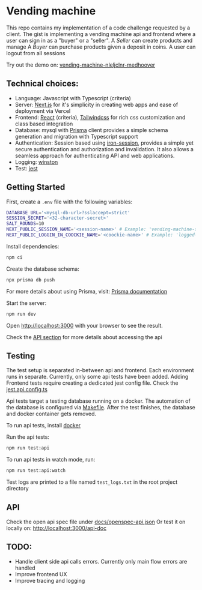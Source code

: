 # Vending machine

This repo contains my implementation of a code challenge requested by a client.
The gist is implementing a vending machine api and frontend where a user can sign in as a "buyer" or a "seller".
A _Seller_ can create products and manage
A _Buyer_ can purchase products given a deposit in coins.
A user can logout from all sessions

Try out the demo on: [vending-machine-nleljclnr-medhoover](https://vending-machine-nleljclnr-medhoover.vercel.app/)

## Technical choices:

- Language: Javascript with Typescript (criteria)
- Server: [Next.js](https://nextjs.org/) for it's simplicity in creating web apps and ease of deployment via Vercel
- Frontend: [React](https://reactjs.org/) (criteria), [Tailwindcss](https://tailwindcss.com/) for rich css customization and class based integration
- Database: mysql with [Prisma](https://www.prisma.io/) client provides a simple schema generation and migration with Typescript support
- Authentication: Session based using [iron-session](https://github.com/vvo/iron-session), provides a simple yet secure authentication and authorization and invalidation. It also allows a seamless approach for authenticating API and web applications.
- Logging: [winston](https://github.com/winstonjs/winston)
- Test: [jest](https://jestjs.io/)

## Getting Started

First, create a `.env` file with the following variables:

```sh
DATABASE_URL='<mysql-db-url>?sslaccept=strict'
SESSION_SECRET='<32-character-secret>'
SALT_ROUNDS=10
NEXT_PUBLIC_SESSION_NAME='<session-name>' # Example: 'vending-machine-session'
NEXT_PUBLIC_LOGGIN_IN_COOCKIE_NAME='<coockie-name>' # Example: 'logged-id'

```

Install dependencies:

```bash
npm ci
```

Create the database schema:

```bash
npx prisma db push
```

For more details about using Prisma, visit: [Prisma documentation](https://www.prisma.io/docs)

Start the server:

```bash
npm run dev
```

Open [http://localhost:3000](http://localhost:3000) with your browser to see the result.

Check the [API section](#api) for more details about accessing the api

## Testing

The test setup is separated in-between api and frontend. Each environment runs in separate.
Currently, only some api tests have been added. Adding Frontend tests require creating a dedicated jest config file. Check the [jest.api.config.ts](./jest.api.config.ts)

Api tests target a testing database running on a docker. The automation of the database is configured via [Makefile](./Makefile). After the test finishes, the database and docker container gets removed.

To run api tests, install [docker](https://www.docker.com/)

Run the api tests:

```bash
npm run test:api
```

To run api tests in watch mode, run:

```bash
npm run test:api:watch
```

Test logs are printed to a file named `test_logs.txt` in the root project directory

## API

Check the open api spec file under [docs/openspec-api.json](./docs/openspec-api.json)
Or test it on locally on: [http://localhost:3000/api-doc](http://localhost:3000/api-doc)

## TODO:

- Handle client side api calls errors. Currently only main flow errors are handled
- Improve frontend UX
- Improve tracing and logging
